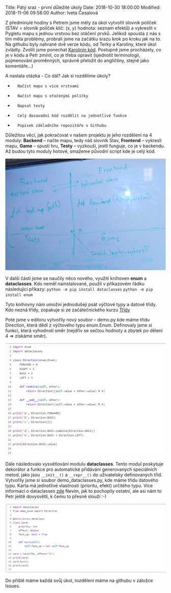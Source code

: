 ﻿Title: Pátý sraz - první důležité úkoly
Date: 2018-10-30 18:00:00
Modified: 2018-11-06 09:58:00
Author: Iveta Česalová



Z předminulé hodiny s Petrem jsme měly za úkol vytvořit slovník políček (STAV = slovník políček klíč: (x, y) hodnota: seznam efektů) a vykreslit v Pygletu mapu s jednou vrstvou bez otáčení prvků. Jelikož spousta z nás s tím měla problémy, probrali jsme na začátku srazu krok po kroku jak na to.
Na githubu byly nahrané dvě verze kódu, od Terky a Karoliny, které úkol zvládly. Zvolili jsme ponechat [Karolinin kód](https://github.com/PyLadiesCZ/roboprojekt/blob/35a98aa967386d82a4dbca23a0ade65cc8b96767/karolina_state.py).
Postupně jsme procházely, co je v kódu a Petr zmínil, co je třeba opravit (sjednotit terminologii, pojmenování proměnných, správně přeložit do angličtiny, stejně jako komentáře…)

 
A nastala otázka - Co dál? Jak si rozdělíme úkoly?

*       Načíst mapu s více vrstvami
*       Načíst mapu s otočenými políčky
*       Napsat testy
*       Celý dosavadní kód rozdělit na jednotlivé funkce
*       Popisek základního repozitáře v Githubu

 
Důležitou věcí, jak pokračovat v našem projektu je jeho rozdělení na 4 moduly:
**Backend** – načte mapu, tedy náš slovník Stav, **Frontend** – vykreslí mapu, **Game** – spustí hru, **Testy** – vyzkouší, jestli funguje, co je v backendu.
Až budou tyto moduly hotové, smažeme původní script  kde je celý kód.

![moduly](./images/moduly.jpg)


V další části jsme se naučily něco nového, využití knihoven **enum** a **dataclasses**. Kdo neměl nainstalované, použil v příkazovém řádku následující příkazy:
`python -m pip install dataclasses`
`python -m pip install enum`
 
Tyto knihovny nám umožní jednodušeji psát výčtové typy a datové třídy. Kdo nezná třídy, zopakuje si ze začátečnického kurzu [Třídy](https://naucse.python.cz/course/pyladies/sessions/class/)
 
Poté jsme v editoru vytvořily nový soubor – demo.py kde máme třídu Direction, která dědí z výčtového typu enum.Enum. Definovaly jsme si funkci, která vyhodnotí směr (nejdřív se sečtou hodnoty a zbytek po dělení 4 => získáme směr).


![demo](./images/demo.jpg)


Dále následovalo vysvětlování modulu **dataclasses**. Tento modul poskytuje dekorátor a funkce pro automatické přidávání generovaných speciálních metod, jako jsou `__init__()` a `__repr__()` do uživatelsky definovaných tříd. 
Vytvořily jsme si soubor demo_dataclasses.py, kde máme třídu datového typu. Karta má jednotlivé vlastnosti (prioritu, efekt) určitého typu.
Více informací o dataclasses [zde](https://docs.python.org/3/library/dataclasses.html)
Nevím, jak to pochopily ostatní, ale asi nám to Petr ještě dovysvětlí, k čemu to přesně slouží :-)

![dataclasses](./images/dataclasses.jpg)


Do příště máme každá svůj úkol, rozdělení máme na githubu v záložce Issues.
